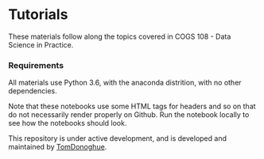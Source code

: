 # Tutorials

These materials follow along the topics covered in COGS 108 - Data Science in Practice. 

### Requirements

All materials use Python 3.6, with the anaconda distrition, with no other dependencies. 

Note that these notebooks use some HTML tags for headers and so on that do not necessarily render properly on Github. Run the notebook locally to see how the notebooks should look. 

This repository is under active development, and is developed and maintained by [TomDonoghue](https://github.com/TomDonoghue/).
